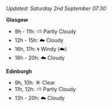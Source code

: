 *Updated: Saturday 2nd September 07:30*

**Glasgow**

* 9h - 11h: :partly_sunny: Partly Cloudy
* 12h - 15h: :cloud: Cloudy
* 16h, 17h: :cyclone: Windy (:cloud:)
* 18h - 20h: :cloud: Cloudy

**Edinburgh**

* 9h, 10h: :sunny: Clear
* 11h, 12h: :partly_sunny: Partly Cloudy
* 13h - 20h: :cloud: Cloudy
